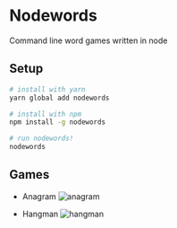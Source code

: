 # Nodewords

Command line word games written in node

## Setup
```bash
# install with yarn
yarn global add nodewords

# install with npm
npm install -g nodewords

# run nodewords!
nodewords
```

## Games

* Anagram
  ![anagram](https://chinchiheather.github.io/nodewords/img/anagram-example.png)

* Hangman
  ![hangman](https://chinchiheather.github.io/nodewords/img/hangman-example.png)
